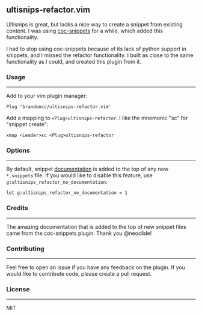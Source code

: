 ultisnips-refactor.vim
---

Ultisnips is great, but lacks a nice way to create a snippet from existing content. I was using [coc-snippets](https://github.com/neoclide/coc-snippets) for a while, which added this functionality.

I had to stop using coc-snippets because of its lack of python support in snippets, and I missed the refactor functionality. I built as close to the same functionality as I could, and created this plugin from it.

### Usage
---

Add to your vim plugin manager:

```vim
Plug 'brandoncc/ultisnips-refactor.vim'
```

Add a mapping to `<Plug>ultisnips-refactor`. I like the mnemonic "sc" for "snippet create":

```vim
xmap <Leader>sc <Plug>ultisnips-refactor
```

### Options
---

By default, snippet [documentation](templates/documentation.txt) is added to the
top of any new `*.snippets` file. If you would like to disable this feature,
use `g:ultisnips_refactor_no_documentation`:

```vim
let g:ultisnips_refactor_no_documentation = 1
```

### Credits
---

The amazing documentation that is added to the top of new snippet files came from the coc-snippets plugin. Thank you @neoclide!

### Contributing
---

Feel free to open an issue if you have any feedback on the plugin. If you would like to contribute code, please create a pull request.

### License
---

MIT
